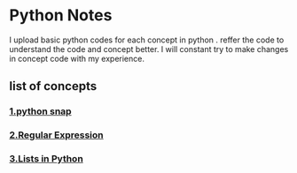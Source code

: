  <h1>Python Notes</h1>
I upload basic python codes for each concept in python .
reffer the code to understand the code and concept better.
I will constant try to make changes in concept code with my experience.
<h2>list of concepts</h2>
<h3 color = grey><a href="https://github.com/asaikiran1999/python/blob/main/python_snap.ipynb">1.python snap</a></h3>
<h3><a href="https://github.com/asaikiran1999/python/blob/main/Regular_expresssion.ipynb">2.Regular Expression</a></h3>
<h3><a href="https://github.com/asaikiran1999/python/blob/main/LIST.ipynb">3.Lists in Python</a></h3>
